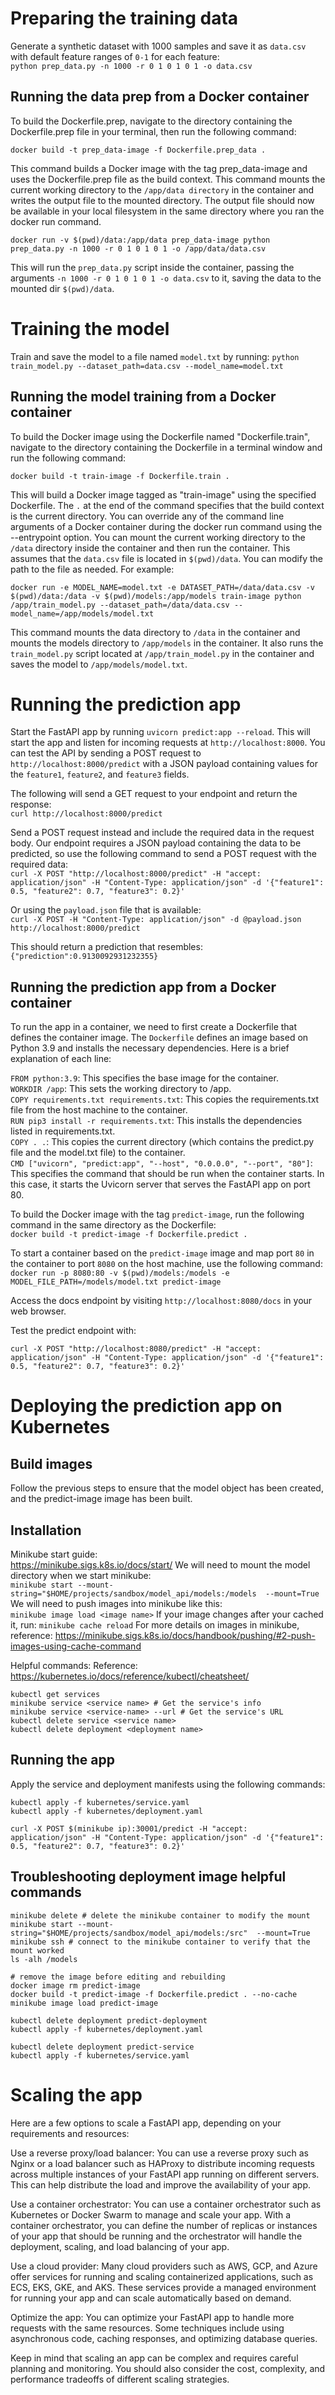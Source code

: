 # Preparing the training data
Generate a synthetic dataset with 1000 samples and save it as `data.csv` with default feature ranges of `0-1` for each feature:<br>
`python prep_data.py -n 1000 -r 0 1 0 1 0 1 -o data.csv`
## Running the data prep from a Docker container
To build the Dockerfile.prep, navigate to the directory containing the Dockerfile.prep file in your terminal, then run the following command:
```
docker build -t prep_data-image -f Dockerfile.prep_data .
```
This command builds a Docker image with the tag prep_data-image and uses the Dockerfile.prep file as the build context.
This command mounts the current working directory to the `/app/data directory` in the container and writes the output file to the mounted directory. The output file should now be available in your local filesystem in the same directory where you ran the docker run command.
```
docker run -v $(pwd)/data:/app/data prep_data-image python prep_data.py -n 1000 -r 0 1 0 1 0 1 -o /app/data/data.csv
```
This will run the `prep_data.py` script inside the container, passing the arguments `-n 1000 -r 0 1 0 1 0 1 -o data.csv` to it, saving the data to the mounted dir `$(pwd)/data`.

# Training the model
Train and save the model to a file named `model.txt` by running:
`python train_model.py --dataset_path=data.csv --model_name=model.txt`
## Running the model training from a Docker container

To build the Docker image using the Dockerfile named "Dockerfile.train", navigate to the directory containing the Dockerfile in a terminal window and run the following command:
```
docker build -t train-image -f Dockerfile.train .
```
This will build a Docker image tagged as "train-image" using the specified Dockerfile. The `.` at the end of the command specifies that the build context is the current directory.
You can override any of the command line arguments of a Docker container during the docker run command using the --entrypoint option. You can mount the current working directory to the `/data` directory inside the container and then run the container. This assumes that the `data.csv` file is located in `$(pwd)/data`. You can modify the path to the file as needed. For example:
```
docker run -e MODEL_NAME=model.txt -e DATASET_PATH=/data/data.csv -v $(pwd)/data:/data -v $(pwd)/models:/app/models train-image python /app/train_model.py --dataset_path=/data/data.csv --model_name=/app/models/model.txt
```
This command mounts the data directory to `/data` in the container and mounts the models directory to `/app/models` in the container. It also runs the `train_model.py` script located at `/app/train_model.py` in the container and saves the model to `/app/models/model.txt`.

# Running the prediction app
Start the FastAPI app by running `uvicorn predict:app --reload`. This will start the app and listen for incoming requests at `http://localhost:8000`. You can test the API by sending a POST request to `http://localhost:8000/predict` with a JSON payload containing values for the `feature1`, `feature2`, and `feature3` fields.

The following will send a GET request to your endpoint and return the response:<br>
`curl http://localhost:8000/predict`

Send a POST request instead and include the required data in the request body.
Our endpoint requires a JSON payload containing the data to be predicted, so use the following command to send a POST request with the required data:<br>
`curl -X POST "http://localhost:8000/predict" -H "accept: application/json" -H "Content-Type: application/json" -d '{"feature1": 0.5, "feature2": 0.7, "feature3": 0.2}'`

Or using the `payload.json` file that is available:<br>
`curl -X POST -H "Content-Type: application/json" -d @payload.json http://localhost:8000/predict`

This should return a prediction that resembles:<br>
`{"prediction":0.9130092931232355}`

## Running the prediction app from a Docker container
To run the app in a container, we need to first create a Dockerfile that defines the container image.
The `Dockerfile` defines an image based on Python 3.9 and installs the necessary dependencies.
Here is a brief explanation of each line:

`FROM python:3.9`: This specifies the base image for the container.<br>
`WORKDIR /app`: This sets the working directory to /app.<br>
`COPY requirements.txt requirements.txt`: This copies the requirements.txt file from the host machine to the container.<br>
`RUN pip3 install -r requirements.txt`: This installs the dependencies listed in requirements.txt.<br>
`COPY . .`: This copies the current directory (which contains the predict.py file and the model.txt file) to the container.<br>
`CMD ["uvicorn", "predict:app", "--host", "0.0.0.0", "--port", "80"]`: This specifies the command that should be run when the container starts. In this case, it starts the Uvicorn server that serves the FastAPI app on port 80.

To build the Docker image with the tag `predict-image`, run the following command in the same directory as the Dockerfile:<br>
`docker build -t predict-image -f Dockerfile.predict .`<br>

To start a container based on the `predict-image` image and map port `80` in the container to port `8080` on the host machine, use the following command:<br>
`docker run -p 8080:80 -v $(pwd)/models:/models -e MODEL_FILE_PATH=/models/model.txt predict-image`

Access the docs endpoint by visiting `http://localhost:8080/docs` in your web browser.

Test the predict endpoint with:<br>
```
curl -X POST "http://localhost:8080/predict" -H "accept: application/json" -H "Content-Type: application/json" -d '{"feature1": 0.5, "feature2": 0.7, "feature3": 0.2}'
```

# Deploying the prediction app on Kubernetes
## Build images
Follow the previous steps to ensure that the model object has been created, and the predict-image image has been built.

## Installation
Minikube start guide:<br>
https://minikube.sigs.k8s.io/docs/start/
We will need to mount the model directory when we start minikube:<br>
`minikube start --mount-string="$HOME/projects/sandbox/model_api/models:/models  --mount=True`
We will need to push images into minikube like this:<br>
`minikube image load <image name>`
If your image changes after your cached it, run:
`minikube cache reload`
For more details on images in minikube, reference: 
https://minikube.sigs.k8s.io/docs/handbook/pushing/#2-push-images-using-cache-command

Helpful commands:
Reference: https://kubernetes.io/docs/reference/kubectl/cheatsheet/
```
kubectl get services
minikube service <service name> # Get the service's info
minikube service <service-name> --url # Get the service's URL
kubectl delete service <service name>
kubectl delete deployment <deployment name>
```

## Running the app
Apply the service and deployment manifests using the following commands:
```
kubectl apply -f kubernetes/service.yaml
kubectl apply -f kubernetes/deployment.yaml
```

```
curl -X POST $(minikube ip):30001/predict -H "accept: application/json" -H "Content-Type: application/json" -d '{"feature1": 0.5, "feature2": 0.7, "feature3": 0.2}'
```

## Troubleshooting deployment image helpful commands
```
minikube delete # delete the minikube container to modify the mount
minikube start --mount-string="$HOME/projects/sandbox/model_api/models:/src"  --mount=True
minikube ssh # connect to the minikube container to verify that the mount worked
ls -alh /models

# remove the image before editing and rebuilding
docker image rm predict-image
docker build -t predict-image -f Dockerfile.predict . --no-cache
minikube image load predict-image

kubectl delete deployment predict-deployment
kubectl apply -f kubernetes/deployment.yaml

kubectl delete deployment predict-service
kubectl apply -f kubernetes/service.yaml
```

# Scaling the app
Here are a few options to scale a FastAPI app, depending on your requirements and resources:

Use a reverse proxy/load balancer: You can use a reverse proxy such as Nginx or a load balancer such as HAProxy to distribute incoming requests across multiple instances of your FastAPI app running on different servers. This can help distribute the load and improve the availability of your app.

Use a container orchestrator: You can use a container orchestrator such as Kubernetes or Docker Swarm to manage and scale your app. With a container orchestrator, you can define the number of replicas or instances of your app that should be running and the orchestrator will handle the deployment, scaling, and load balancing of your app.

Use a cloud provider: Many cloud providers such as AWS, GCP, and Azure offer services for running and scaling containerized applications, such as ECS, EKS, GKE, and AKS. These services provide a managed environment for running your app and can scale automatically based on demand.

Optimize the app: You can optimize your FastAPI app to handle more requests with the same resources. Some techniques include using asynchronous code, caching responses, and optimizing database queries.

Keep in mind that scaling an app can be complex and requires careful planning and monitoring. You should also consider the cost, complexity, and performance tradeoffs of different scaling strategies.
